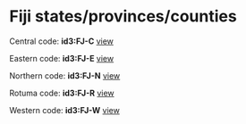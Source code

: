 # Fiji states/provinces/counties
Central     code: **id3:FJ-C**     [view](../export/geojson/medium/id3/fj/c.geojson)     


Eastern     code: **id3:FJ-E**     [view](../export/geojson/medium/id3/fj/e.geojson)     


Northern     code: **id3:FJ-N**     [view](../export/geojson/medium/id3/fj/n.geojson)     


Rotuma     code: **id3:FJ-R**     [view](../export/geojson/medium/id3/fj/r.geojson)     


Western     code: **id3:FJ-W**     [view](../export/geojson/medium/id3/fj/w.geojson)     

